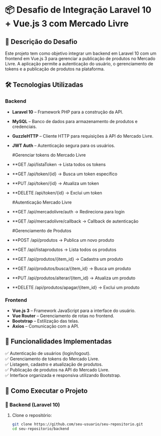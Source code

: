 # 📦 Desafio de Integração Laravel 10 + Vue.js 3 com Mercado Livre

## 📌 Descrição do Desafio

Este projeto tem como objetivo integrar um backend em Laravel 10 com um frontend em Vue.js 3 para gerenciar a publicação de produtos no Mercado Livre. A aplicação permite a autenticação do usuário, o gerenciamento de tokens e a publicação de produtos na plataforma.

## 🛠️ Tecnologias Utilizadas

### Backend
- **Laravel 10** – Framework PHP para a construção da API.
- **MySQL** – Banco de dados para armazenamento de produtos e credenciais.
- **GuzzleHTTP** – Cliente HTTP para requisições à API do Mercado Livre.
- **JWT Auth** – Autenticação segura para os usuários.

  #Gerenciar tokens do Mercado Livre

- **GET /api/listaToken → Lista todos os tokens

- **GET /api/token/{id} → Busca um token específico

- **PUT /api/token/{id} → Atualiza um token

- **DELETE /api/token/{id} → Exclui um token

  
  #Autenticação Mercado Livre

- **GET /api/mercadolivre/auth → Redireciona para login

- **GET /api/mercadolivre/callback → Callback de autenticação


  #Gerenciamento de Produtos

- **POST /api/produtos → Publica um novo produto

- **GET /api/listaprodutos → Lista todos os produtos

- **GET /api/produtos/{item_id} → Cadastra um produto

- **GET /api/produtos/busca/{item_id} → Busca um produto

- **PUT /api/produtos/alterar/{item_id} → Atualiza um produto

- **DELETE /api/produtos/apagar/{item_id} → Exclui um produto

### Frontend
- **Vue.js 3** – Framework JavaScript para a interface do usuário.
- **Vue Router** – Gerenciamento de rotas no frontend.
- **Bootstrap** – Estilização das telas.
- **Axios** – Comunicação com a API.

## 🚀 Funcionalidades Implementadas

✅ Autenticação de usuários (login/logout).  
✅ Gerenciamento de tokens do Mercado Livre.  
✅ Listagem, cadastro e atualização de produtos.  
✅ Publicação de produtos na API do Mercado Livre.  
✅ Interface organizada e responsiva utilizando Bootstrap.

## 📂 Como Executar o Projeto

### 🔧 Backend (Laravel 10)

1. Clone o repositório:
   ```sh
   git clone https://github.com/seu-usuario/seu-repositorio.git
   cd seu-repositorio/backend
